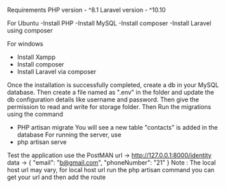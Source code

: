 Requirements
   PHP version - ^8.1
   Laravel version - ^10.10


For Ubuntu
   -Install PHP
   -Install MySQL
   -Install composer
   -Install Laravel using composer


For windows
   - Install Xampp
   - Install composer
   - Install Laravel via composer


Once the installation is successfully completed, create a db in your MySQL database.
Then create a file named as ".env" in the folder and update the db configuration details like username and password.
Then give the permission to read and write for storage folder.
Then Run the migrations using the command
   - PHP artisan migrate
You will see a new table "contacts" is added in the database
For running the server, use
   - php artisan serve

Test the application use the PostMAN
url -> http://127.0.0.1:8000/identity
data ->
{
	"email": "b@gmail.com",
	"phoneNumber": "21"
}
Note : The local host url may vary, for local host url run the php artisan command you can get your url and then add the route